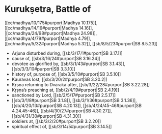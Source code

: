 # Kurukṣetra, Battle of

[[cc/madhya/10/175#purport|Madhya 10.175]], [[cc/madhya/14/16#purport|Madhya 14.16]], [[cc/madhya/24/98#purport|Madhya 24.98]], [[cc/madhya/4/79#purport|Madhya 4.79]], [[cc/madhya/5/32#purport|Madhya 5.32]], [[sb/8/5/23#purport|SB 8.5.23]]

* Arjuna disturbed during, [[sb/3/17/1#purport|SB 3.17.1]]
* cause of, [[sb/3/16/24#purport|SB 3.16.24]]
* devotee as glorified by, [[sb/3/1/43#purport|SB 3.1.43]], [[sb/3/3/10#purport|SB 3.3.10]]
* history of, purpose of, [[sb/3/5/10#purport|SB 3.5.10]]
* Kauravas lost, [[sb/3/20/2#purport|SB 3.20.2]]
* Kṛṣṇa returning to Dvārakā after, [[sb/3/22/28#purport|SB 3.22.28]]
* Kṛṣṇa’s preaching at, [[sb/2/4/19#purport|SB 2.4.19]]
* sanctioned by Lord, [[sb/2/5/17#purport|SB 2.5.17]]
*  [[sb/3/1/8#purport|SB 3.1.8]], [[sb/3/1/36#purport|SB 3.1.36]], [[sb/4/20/13#purport|SB 4.20.13]], [[sb/4/24/45-46#purport|SB 4.24.45-46]], [[sb/4/30/27#purport|SB 4.30.27]], [[sb/4/31/30#purport|SB 4.31.30]]
* soldiers at, [[sb/3/2/20#purport|SB 3.2.20]]
* spiritual effect of, [[sb/3/14/5#purport|SB 3.14.5]]
